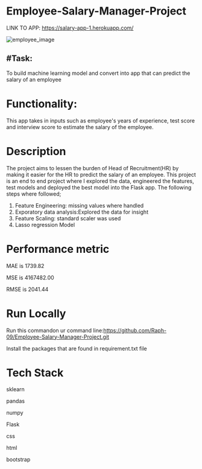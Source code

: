 # Employee-Salary-Manager-Project


LINK TO APP: https://salary-app-1.herokuapp.com/


![employee_image](https://user-images.githubusercontent.com/72034856/121217629-f1e75600-c879-11eb-8e92-3ff10e6eece0.jpg)


## #Task: 
To build machine learning model and convert into  app that can predict the salary of an employee
# Functionality:
This app takes in inputs such as employee's years of experience, test score and interview score to estimate the salary of the employee.
# Description
The project aims to lessen the burden of Head of Recruitment(HR) by making it easier for the HR to predict the salary of an employee.
This project is an end to end project where I explored the data, engineered the features, test models and deployed the best model into the Flask app.
The following steps where followed;
1) Feature Engineering: missing values where handled
2) Exporatory data analysis:Explored the data for insight
4) Feature Scaling: standard scaler was used
5) Lasso regression Model 
# Performance metric
MAE is 1739.82

MSE is 4167482.00

RMSE is 2041.44

    
    
    
 # Run Locally
  Run this commandon ur command line:https://github.com/Raph-09/Employee-Salary-Manager-Project.git
  
  Install the packages that are found in requirement.txt file
  
 # Tech Stack
 sklearn
 
 pandas
 
 numpy
 
 Flask
 
 css
 
 html
 
 bootstrap
                                                                                                                                                    
